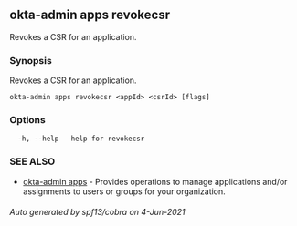 ## okta-admin apps revokecsr

Revokes a CSR for an application.

### Synopsis

Revokes a CSR for an application.

```
okta-admin apps revokecsr <appId> <csrId> [flags]
```

### Options

```
  -h, --help   help for revokecsr
```

### SEE ALSO

* [okta-admin apps](okta-admin_apps.md)	 - Provides operations to manage applications and/or assignments to users or groups for your organization.

###### Auto generated by spf13/cobra on 4-Jun-2021
